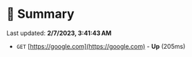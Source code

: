 # 📖 Summary
Last updated: **2/7/2023, 3:41:43 AM**

- `GET` [https://google.com](https://google.com) - **Up** (205ms)
